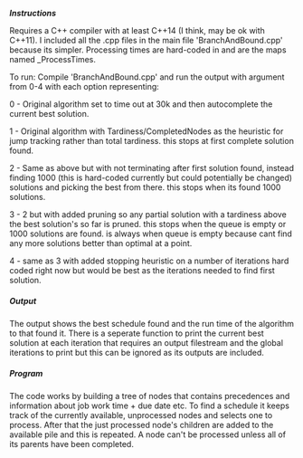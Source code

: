 ***Instructions***

Requires a C++ compiler with at least C++14 (I think, may be ok with C++11).
I included all the .cpp files in the main file 'BranchAndBound.cpp' because its simpler.
Processing times are hard-coded in and are the maps named _ProcessTimes.

To run:
Compile 'BranchAndBound.cpp' and run the output with argument from 0-4 with each option representing:

 0 - Original algorithm set to time out at 30k and then autocomplete the current best solution.

 1 - Original algorithm with Tardiness/CompletedNodes as the heuristic for jump tracking rather than total tardiness. this stops at first complete solution found.

 2 - Same as above but with not terminating after first solution found, instead finding 1000 (this is hard-coded currently but could potentially be changed) solutions and picking the best from there. this stops when its found 1000 solutions.

 3 - 2 but with added pruning so any partial solution with a tardiness above the best solution's so far is pruned. this stops when the queue is empty or 1000 solutions are found. is always when queue is empty because cant find any more solutions better than optimal at a point.

 4 - same as 3 with added stopping heuristic on a number of iterations hard coded right now but would be best as the iterations needed to find first solution.

##### Output
The output shows the best schedule found and the run time of the algorithm to that found it. There is a seperate function to print the current best solution at each iteration that requires an output filestream and the global iterations to print but this can be ignored as its outputs are included.

##### Program

The code works by building a tree of nodes that contains precedences and information about job work time + due date etc.
To find a schedule it keeps track of the currently available, unprocessed nodes and selects one to process. After that the just processed node's children are added to the available pile and this is repeated. A node can't be processed unless all of its parents have been completed.
